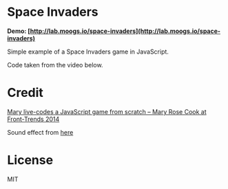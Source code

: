 # Space Invaders

**Demo: [http://lab.moogs.io/space-invaders](http://lab.moogs.io/space-invaders)**

Simple example of a Space Invaders game in JavaScript.

Code taken from the video below.

# Credit

[Mary live-codes a JavaScript game from scratch – Mary Rose Cook at Front-Trends 2014](http://vimeo.com/105955605)

Sound effect from [here](http://www.classicgaming.cc/classics/spaceinvaders/sounds.php)

# License

MIT
